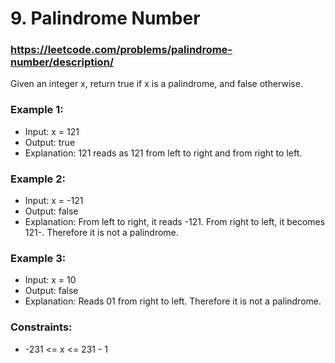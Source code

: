 # 9. Palindrome Number
### https://leetcode.com/problems/palindrome-number/description/

Given an integer x, return true if x is a palindrome, and false otherwise.

 ### Example 1:
 - Input: x = 121
 - Output: true
 - Explanation: 121 reads as 121 from left to right and from right to left.
 
### Example 2:
 - Input: x = -121
 - Output: false
 - Explanation: From left to right, it reads -121. From right to left, it becomes 121-. Therefore it is not a palindrome.

### Example 3:
 - Input: x = 10
 - Output: false
 - Explanation: Reads 01 from right to left. Therefore it is not a palindrome.

### Constraints:
 - -231 <= x <= 231 - 1
